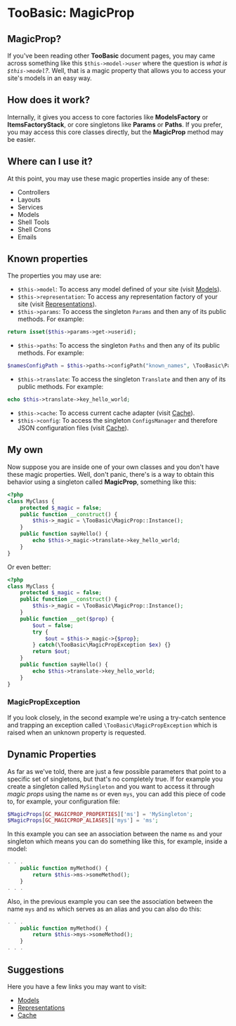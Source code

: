 # TooBasic: MagicProp
## MagicProp?
If you've been reading other __TooBasic__ document pages, you may came across
something like this `$this->model->user` where the question is _what is
`$this->model`?_.
Well, that is a magic property that allows you to access your site's models in an
easy way.

## How does it work?
Internally, it gives you access to core factories like __ModelsFactory__ or
__ItemsFactoryStack__, or core singletons like __Params__ or __Paths__.
If you prefer, you may access this core classes directly, but the __MagicProp__
method may be easier.

## Where can I use it?
At this point, you may use these magic properties inside any of these:

* Controllers
* Layouts
* Services
* Models
* Shell Tools
* Shell Crons
* Emails

## Known properties
The properties you may use are:

* `$this->model`: To access any model defined of your site (visit
[Models](models.md)).
* `$this->representation`: To access any representation factory of your site
(visit [Representations](representations.md)).
* `$this->params`: To access the singleton `Params` and then any of its public
methods. For example:
```php
return isset($this->params->get->userid);
```
* `$this->paths`:  To access the singleton `Paths` and then any of its public
methods. For example:
```php
$namesConfigPath = $this->paths->configPath("known_names", \TooBasic\Paths::ExtensionJSON);
```
* `$this->translate`: To access the singleton `Translate` and then any of its
public methods. For example:
```php
echo $this->translate->key_hello_world;
```
* `$this->cache`: To access current cache adapter (visit [Cache](cache.md)).
* `$this->config`: To access the singleton `ConfigsManager` and therefore JSON
configuration files (visit [Cache](configs.md)).

## My own
Now suppose you are inside one of your own classes and you don't have these magic
properties.
Well, don't panic, there's is a way to obtain this behavior using a singleton
called __MagicProp__, something like this:
```php
<?php
class MyClass {
	protected $_magic = false;
	public function __construct() {
		$this->_magic = \TooBasic\MagicProp::Instance();
	}
	public function sayHello() {
		echo $this->_magic->translate->key_hello_world;
	}
}
```
Or even better:
```php
<?php
class MyClass {
	protected $_magic = false;
	public function __construct() {
		$this->_magic = \TooBasic\MagicProp::Instance();
	}
	public function __get($prop) {
		$out = false;
		try {
			$out = $this->_magic->{$prop};
		} catch(\TooBasic\MagicPropException $ex) {}
		return $out;
	}
	public function sayHello() {
		echo $this->translate->key_hello_world;
	}
}
```

### MagicPropException
If you look closely, in the second example we're using a try-catch sentence and
trapping an exception called `\TooBasic\MagicPropException` which is raised when
an unknown property is requested.

## Dynamic Properties
As far as we've told, there are just a few possible parameters that point to a
specific set of singletons, but that's no completely true.
If for example you create a singleton called `MySingleton` and you want to access
it through _magic props_ using the name `ms` or even `mys`, you can add this piece
of code to, for example, your configuration file:
```php
$MagicProps[GC_MAGICPROP_PROPERTIES]['ms'] = 'MySingleton';
$MagicProps[GC_MAGICPROP_ALIASES]['mys'] = 'ms';
```
In this example you can see an association between the name `ms` and your
singleton which means you can do something like this, for example, inside a model:
```php
. . .
	public function myMethod() {
		return $this->ms->someMethod();
	}
. . .
```
Also, in the previous example you can see the association between the name `mys`
and `ms` which serves as an alias and you can also do this:
```php
. . .
	public function myMethod() {
		return $this->mys->someMethod();
	}
. . .
```

## Suggestions
Here you have a few links you may want to visit:

* [Models](models.md)
* [Representations](representations.md)
* [Cache](cache.md)

<!--:GBSUMMARY:Others:2:MagicProp:-->
